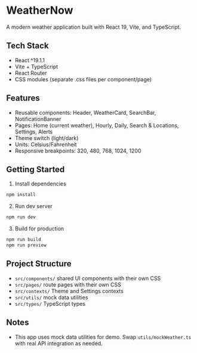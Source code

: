 # WeatherNow

A modern weather application built with React 19, Vite, and TypeScript.

## Tech Stack
- React ^19.1.1
- Vite + TypeScript
- React Router
- CSS modules (separate .css files per component/page)

## Features
- Reusable components: Header, WeatherCard, SearchBar, NotificationBanner
- Pages: Home (current weather), Hourly, Daily, Search & Locations, Settings, Alerts
- Theme switch (light/dark)
- Units: Celsius/Fahrenheit
- Responsive breakpoints: 320, 480, 768, 1024, 1200

## Getting Started
1. Install dependencies
```bash
npm install
```

2. Run dev server
```bash
npm run dev
```

3. Build for production
```bash
npm run build
npm run preview
```

## Project Structure
- `src/components/` shared UI components with their own CSS
- `src/pages/` route pages with their own CSS
- `src/contexts/` Theme and Settings contexts
- `src/utils/` mock data utilities
- `src/types/` TypeScript types

## Notes
- This app uses mock data utilities for demo. Swap `utils/mockWeather.ts` with real API integration as needed.

